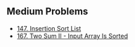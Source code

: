 ## Medium Problems

- [147. Insertion Sort List](medium/147-insertion-sort-list/)
- [167. Two Sum II - Input Array Is Sorted](medium/167-two-sum-II-input-array-is-sorted/)

